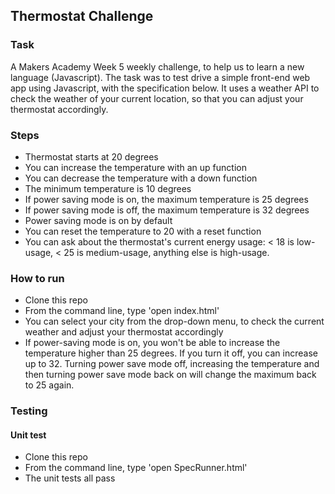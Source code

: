 ## Thermostat Challenge

### Task
A Makers Academy Week 5 weekly challenge, to help us to learn a new language (Javascript). The task was to test drive a simple front-end web app using Javascript, with the specification below. It uses a weather API to check the weather of your current location, so that you can adjust your thermostat accordingly.

### Steps
- Thermostat starts at 20 degrees
- You can increase the temperature with an up function
- You can decrease the temperature with a down function
- The minimum temperature is 10 degrees
- If power saving mode is on, the maximum temperature is 25 degrees
- If power saving mode is off, the maximum temperature is 32 degrees
- Power saving mode is on by default
- You can reset the temperature to 20 with a reset function
- You can ask about the thermostat's current energy usage: < 18 is low-usage, < 25 is medium-usage, anything else is high-usage.

### How to run
- Clone this repo
- From the command line, type 'open index.html'
- You can select your city from the drop-down menu, to check the current weather and adjust your thermostat accordingly
- If power-saving mode is on, you won't be able to increase the temperature higher than 25 degrees. If you turn it off, you can increase up to 32. Turning power save mode off, increasing the temperature and then turning power save mode back on will change the maximum back to 25 again.

### Testing
#### Unit test
* Clone this repo
* From the command line, type 'open SpecRunner.html'
* The unit tests all pass
